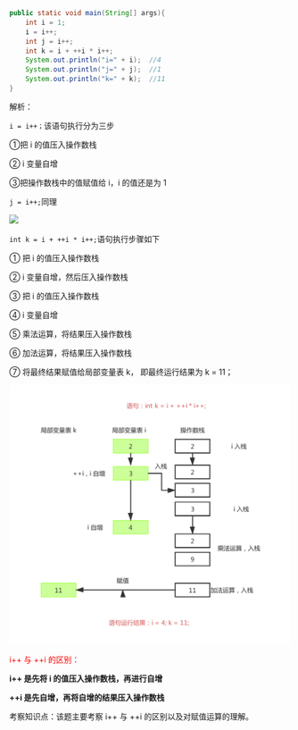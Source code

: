 ```java
public static void main(String[] args){
    int i = 1;
    i = i++;
    int j = i++;
    int k = i + ++i * i++;
    System.out.println("i=" + i);  //4
    System.out.println("j=" + j);  //1
    System.out.println("k=" + k);  //11
}
```

解析：

`i = i++；`该语句执行分为三步

①把 i 的值压入操作数栈

② i 变量自增

③把操作数栈中的值赋值给 i，i 的值还是为 1

`j = i++;`同理

![](./imgs/自增.png)

`int k = i + ++i * i++;`语句执行步骤如下

① 把 i 的值压入操作数栈

② i 变量自增，然后压入操作数栈

③ 把 i 的值压入操作数栈

④ i 变量自增

⑤ 乘法运算，将结果压入操作数栈

⑥ 加法运算，将结果压入操作数栈

⑦ 将最终结果赋值给局部变量表 k， 即最终运行结果为 k = 11；





![](./imgs/自增2.png)

<font color="red">i++ 与 ++i 的区别：</font>

**i++ 是先将 i 的值压入操作数栈，再进行自增**

**++i 是先自增，再将自增的结果压入操作数栈**

考察知识点：该题主要考察 i++ 与 ++i 的区别以及对赋值运算的理解。

